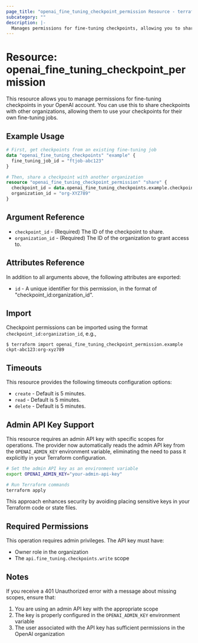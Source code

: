 ```yaml
---
page_title: "openai_fine_tuning_checkpoint_permission Resource - terraform-provider-openai"
subcategory: ""
description: |-
  Manages permissions for fine-tuning checkpoints, allowing you to share checkpoints with other organizations.
---
```


# Resource: openai_fine_tuning_checkpoint_permission

This resource allows you to manage permissions for fine-tuning checkpoints in your OpenAI account. You can use this to share checkpoints with other organizations, allowing them to use your checkpoints for their own fine-tuning jobs.

## Example Usage

```terraform
# First, get checkpoints from an existing fine-tuning job
data "openai_fine_tuning_checkpoints" "example" {
  fine_tuning_job_id = "ftjob-abc123"
}

# Then, share a checkpoint with another organization
resource "openai_fine_tuning_checkpoint_permission" "share" {
  checkpoint_id = data.openai_fine_tuning_checkpoints.example.checkpoints[0].checkpoint_id
  organization_id = "org-XYZ789"
}
```

## Argument Reference

* `checkpoint_id` - (Required) The ID of the checkpoint to share.
* `organization_id` - (Required) The ID of the organization to grant access to.

## Attributes Reference

In addition to all arguments above, the following attributes are exported:

* `id` - A unique identifier for this permission, in the format of "checkpoint_id:organization_id".

## Import

Checkpoint permissions can be imported using the format `checkpoint_id:organization_id`, e.g.,

```
$ terraform import openai_fine_tuning_checkpoint_permission.example ckpt-abc123:org-xyz789
```

## Timeouts

This resource provides the following timeouts configuration options:

- `create` - Default is 5 minutes.
- `read` - Default is 5 minutes.
- `delete` - Default is 5 minutes.

## Admin API Key Support

This resource requires an admin API key with specific scopes for operations. The provider now automatically reads the admin API key from the `OPENAI_ADMIN_KEY` environment variable, eliminating the need to pass it explicitly in your Terraform configuration.

```bash
# Set the admin API key as an environment variable
export OPENAI_ADMIN_KEY="your-admin-api-key"

# Run Terraform commands
terraform apply
```

This approach enhances security by avoiding placing sensitive keys in your Terraform code or state files.

## Required Permissions

This operation requires admin privileges. The API key must have:
- Owner role in the organization
- The `api.fine_tuning.checkpoints.write` scope

## Notes

If you receive a 401 Unauthorized error with a message about missing scopes, ensure that:
1. You are using an admin API key with the appropriate scope
2. The key is properly configured in the `OPENAI_ADMIN_KEY` environment variable
3. The user associated with the API key has sufficient permissions in the OpenAI organization 